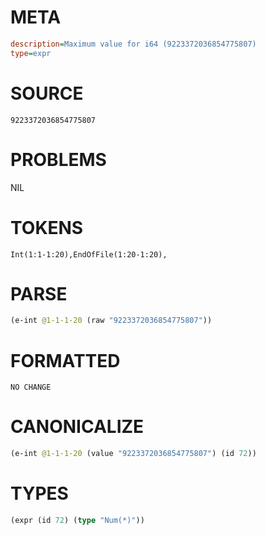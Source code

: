 # META
~~~ini
description=Maximum value for i64 (9223372036854775807)
type=expr
~~~
# SOURCE
~~~roc
9223372036854775807
~~~
# PROBLEMS
NIL
# TOKENS
~~~zig
Int(1:1-1:20),EndOfFile(1:20-1:20),
~~~
# PARSE
~~~clojure
(e-int @1-1-1-20 (raw "9223372036854775807"))
~~~
# FORMATTED
~~~roc
NO CHANGE
~~~
# CANONICALIZE
~~~clojure
(e-int @1-1-1-20 (value "9223372036854775807") (id 72))
~~~
# TYPES
~~~clojure
(expr (id 72) (type "Num(*)"))
~~~
